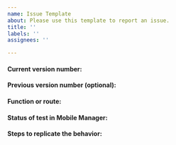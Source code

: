 ```yaml
---
name: Issue Template
about: Please use this template to report an issue.
title: ''
labels: ''
assignees: ''

---
```


#### Current version number:

#### Previous version number (optional):

#### Function or route:

#### Status of test in Mobile Manager:

#### Steps to replicate the behavior:
